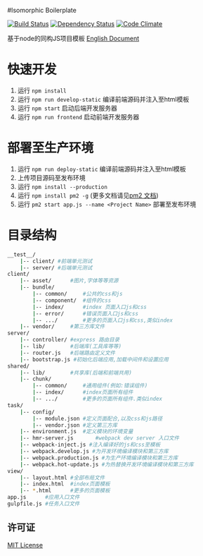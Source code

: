 #Isomorphic Boilerplate

[![Build Status](https://travis-ci.org/ali322/isomorphic-boilerplate.svg)](https://travis-ci.org/ali322/isomorphic-boilerplate)
[![Dependency Status](https://gemnasium.com/ali322/isomorphic-boilerplate.svg)](https://gemnasium.com/ali322/isomorphic-boilerplate)
[![Code Climate](https://codeclimate.com/github/ali322/isomorphic-boilerplate/badges/gpa.svg)](https://codeclimate.com/github/ali322/isomorphic-boilerplate)

基于node的同构JS项目模板 [English Document](./README.md)

快速开发
===
1. 运行 `npm install`
2. 运行 `npm run develop-static` 编译前端源码并注入至html模板
3. 运行 `npm start` 启动后端开发服务器
4. 运行 `npm run frontend` 启动前端开发服务器

部署至生产环境
===
1. 运行 `npm run deploy-static` 编译前端源码并注入至html模板
2. 上传项目源码至发布环境
1. 运行 `npm install --production`
2. 运行 `npm install pm2 -g` (更多文档请见[pm2 文档](https://github.com/Unitech/PM2))
3. 运行 `pm2 start app.js --name <Project Name>` 部署至发布环境

目录结构
===

```sh
__test__/
    |-- client/ #前端单元测试
    |-- server/ #后端单元测试
client/
    |-- asset/      #图片,字体等等资源
    |-- bundle/
        |-- common/     #公共的css和js
        |-- component/  #组件的css
        |-- index/      #index 页面入口js和css
        |-- error/      #错误页面入口js和css
        |-- .../        #更多的页面入口js和css,类似index
    |-- vendor/     #第三方库文件
server/
    |-- controller/ #express 路由目录
    |-- lib/        #后端库(工具库等等)
    |-- router.js   #后端路由定义文件
    |-- bootstrap.js #初始化后端应用,加载中间件和设置应用
shared/
    |-- lib/        #共享库(后端和前端共用)
    |-- chunk/
        |-- common/     #通用组件(例如:错误组件)
        |-- index/      #index页面所有组件
        |-- .../        #更多的页面所有组件.类似index
task/
    |-- config/
        |-- module.json #定义页面配合,以及css和js路径
        |-- vendor.json #定义第三方库
    |-- environment.js  #定义模块的环境变量
    |-- hmr-server.js       #webpack dev server 入口文件
    |-- webpack-inject.js #注入编译好的js和css至模板
    |-- webpack.develop.js #为开发环境编译模块和第三方库
    |-- webpack.production.js #为生产环境编译模块和第三方库
    |-- webpack.hot-update.js #为热替换开发环境编译模块和第三方库
view/
    |-- layout.html #全部布局文件
    |-- index.html  #index页面模板
    |-- *.html      #更多的页面模板
app.js      #应用入口文件
gulpfile.js #任务入口文件
```

## 许可证

[MIT License](http://en.wikipedia.org/wiki/MIT_License)